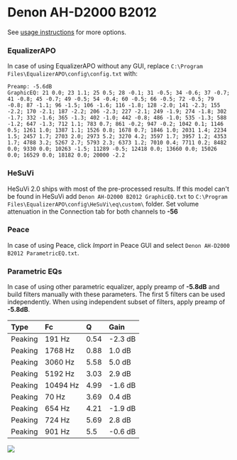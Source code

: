 # Denon AH-D2000 B2012
See [usage instructions](https://github.com/jaakkopasanen/AutoEq#usage) for more options.

### EqualizerAPO
In case of using EqualizerAPO without any GUI, replace `C:\Program Files\EqualizerAPO\config\config.txt`
with:
```
Preamp: -5.6dB
GraphicEQ: 21 0.0; 23 1.1; 25 0.5; 28 -0.1; 31 -0.5; 34 -0.6; 37 -0.7; 41 -0.8; 45 -0.7; 49 -0.5; 54 -0.4; 60 -0.5; 66 -0.5; 72 -0.5; 79 -0.8; 87 -1.1; 96 -1.5; 106 -1.6; 116 -1.8; 128 -2.0; 141 -2.3; 155 -2.2; 170 -2.1; 187 -2.2; 206 -2.3; 227 -2.1; 249 -1.9; 274 -1.8; 302 -1.7; 332 -1.6; 365 -1.3; 402 -1.0; 442 -0.8; 486 -1.0; 535 -1.3; 588 -1.2; 647 -1.3; 712 1.1; 783 0.7; 861 -0.2; 947 -0.2; 1042 0.1; 1146 0.5; 1261 1.0; 1387 1.1; 1526 0.8; 1678 0.7; 1846 1.0; 2031 1.4; 2234 1.5; 2457 1.7; 2703 2.0; 2973 5.2; 3270 4.2; 3597 1.7; 3957 1.2; 4353 1.7; 4788 3.2; 5267 2.7; 5793 2.3; 6373 1.2; 7010 0.4; 7711 0.2; 8482 0.0; 9330 0.0; 10263 -1.5; 11289 -0.5; 12418 0.0; 13660 0.0; 15026 0.0; 16529 0.0; 18182 0.0; 20000 -2.2
```

### HeSuVi
HeSuVi 2.0 ships with most of the pre-processed results. If this model can't be found in HeSuVi add
`Denon AH-D2000 B2012 GraphicEQ.txt` to `C:\Program Files\EqualizerAPO\config\HeSuVi\eq\custom\` folder.
Set volume attenuation in the Connection tab for both channels to **-56**

### Peace
In case of using Peace, click *Import* in Peace GUI and select `Denon AH-D2000 B2012 ParametricEQ.txt`.

### Parametric EQs
In case of using other parametric equalizer, apply preamp of **-5.8dB** and build filters manually
with these parameters. The first 5 filters can be used independently.
When using independent subset of filters, apply preamp of **-5.8dB**.

| Type    | Fc       |    Q | Gain    |
|:--------|:---------|:-----|:--------|
| Peaking | 191 Hz   | 0.54 | -2.3 dB |
| Peaking | 1768 Hz  | 0.88 | 1.0 dB  |
| Peaking | 3060 Hz  | 5.58 | 5.0 dB  |
| Peaking | 5192 Hz  | 3.03 | 2.9 dB  |
| Peaking | 10494 Hz | 4.99 | -1.6 dB |
| Peaking | 70 Hz    | 3.69 | 0.4 dB  |
| Peaking | 654 Hz   | 4.21 | -1.9 dB |
| Peaking | 724 Hz   | 5.69 | 2.8 dB  |
| Peaking | 901 Hz   | 5.5  | -0.6 dB |

![](https://raw.githubusercontent.com/jaakkopasanen/AutoEq/master/results/innerfidelity/sbaf-serious/Denon%20AH-D2000%20B2012/Denon%20AH-D2000%20B2012.png)